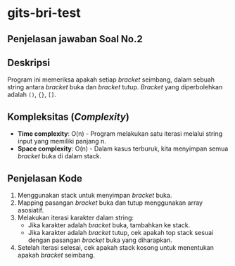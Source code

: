 # gits-bri-test

## Penjelasan jawaban Soal No.2

## Deskripsi
Program ini memeriksa apakah setiap _bracket_ seimbang, dalam sebuah string antara _bracket_ buka dan _bracket_ tutup. _Bracket_ yang diperbolehkan adalah `()`, `{}`, `[]`.

## Kompleksitas (_Complexity_)
- **Time complexity**: O(n) - Program melakukan satu iterasi melalui string input yang memiliki panjang n.
- **Space complexity**: O(n) - Dalam kasus terburuk, kita menyimpan semua _bracket_ buka di dalam stack.

## Penjelasan Kode
1. Menggunakan stack untuk menyimpan _bracket_ buka.
2. Mapping pasangan _bracket_ buka dan tutup menggunakan array asosiatif.
3. Melakukan iterasi karakter dalam string:
   - Jika karakter adalah _bracket_ buka, tambahkan ke stack.
   - Jika karakter adalah _bracket_ tutup, cek apakah top stack sesuai dengan pasangan _bracket_ buka yang diharapkan.
4. Setelah iterasi selesai, cek apakah stack kosong untuk menentukan apakah _bracket_ seimbang.
